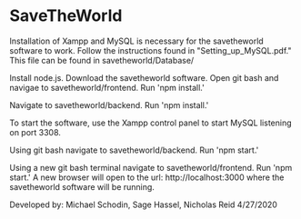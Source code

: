 # SaveTheWorld

Installation of Xampp and MySQL is necessary
for the savetheworld software to work. Follow
the instructions found in "Setting_up_MySQL.pdf."
This file can be found in savetheworld/Database/

Install node.js. Download the savetheworld software.
Open git bash and navigae to savetheworld/frontend.
Run 'npm install.'

Navigate to savetheworld/backend.
Run 'npm install.'

To start the software, use the Xampp control 
panel to start MySQL listening on port 3308.

Using git bash navigate to savetheworld/backend.
Run 'npm start.'

Using a new git bash terminal navigate to 
savetheworld/frontend. Run 'npm start.' A new
browser will open to the url: http://localhost:3000
where the savetheworld software will be running. 


Developed by:
Michael Schodin, Sage Hassel, Nicholas Reid
4/27/2020